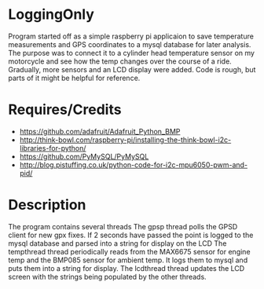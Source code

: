 # LoggingOnly

Program started off as a simple raspberry pi applicaion to save temperature measurements and GPS coordinates to a mysql database for later analysis. The purpose was to connect it to a cylinder head temperature sensor on my motorcycle and see how the temp changes over the course of a ride. Gradually, more sensors and an LCD display were added.
Code is rough, but parts of it might be helpful for reference. 


# Requires/Credits
- https://github.com/adafruit/Adafruit_Python_BMP
- http://think-bowl.com/raspberry-pi/installing-the-think-bowl-i2c-libraries-for-python/
- https://github.com/PyMySQL/PyMySQL
- http://blog.pistuffing.co.uk/python-code-for-i2c-mpu6050-pwm-and-pid/
 
# Description
The program contains several threads
The gpsp thread polls the GPSD client for new gpx fixes. If 2 seconds have passed the point is logged to the mysql database and parsed into a string for display on the LCD
The tempthread thread periodically reads from the MAX6675 sensor for engine temp and the BMP085 sensor for ambient temp. It logs them to mysql and puts them into a string for display. 
The lcdthread thread updates the LCD screen with the strings being populated by the other threads. 

